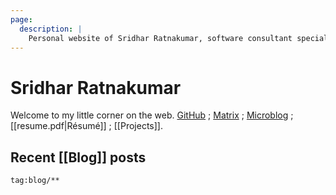 ```yaml
---
page:
  description: |
    Personal website of Sridhar Ratnakumar, software consultant specializing in Haskell.
---
```


# Sridhar Ratnakumar

Welcome to my little corner on the web. [GitHub](https://github.com/srid) ; 
[Matrix](https://matrix.to/#/@srid:matrix.org) ; [Microblog][matrixpub] ; [[resume.pdf|Résumé]] ; [[Projects]].

[matrixpub]: https://matrix.to/#/#srid:matrix.org

## Recent [[Blog]] posts

```query {.timeline}
tag:blog/**
```


